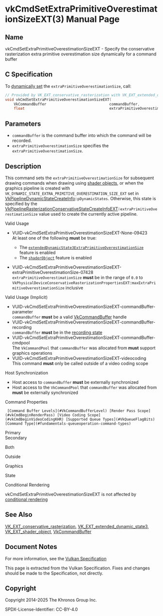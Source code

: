 # vkCmdSetExtraPrimitiveOverestimationSizeEXT(3) Manual Page

## Name

vkCmdSetExtraPrimitiveOverestimationSizeEXT - Specify the conservative rasterization extra primitive overestimation size dynamically for a command buffer



## [](#_c_specification)C Specification

To [dynamically set](https://registry.khronos.org/vulkan/specs/latest/html/vkspec.html#pipelines-dynamic-state) the `extraPrimitiveOverestimationSize`, call:

```c++
// Provided by VK_EXT_conservative_rasterization with VK_EXT_extended_dynamic_state3, VK_EXT_conservative_rasterization with VK_EXT_shader_object
void vkCmdSetExtraPrimitiveOverestimationSizeEXT(
    VkCommandBuffer                             commandBuffer,
    float                                       extraPrimitiveOverestimationSize);
```

## [](#_parameters)Parameters

- `commandBuffer` is the command buffer into which the command will be recorded.
- `extraPrimitiveOverestimationSize` specifies the `extraPrimitiveOverestimationSize`.

## [](#_description)Description

This command sets the `extraPrimitiveOverestimationSize` for subsequent drawing commands when drawing using [shader objects](https://registry.khronos.org/vulkan/specs/latest/html/vkspec.html#shaders-objects), or when the graphics pipeline is created with `VK_DYNAMIC_STATE_EXTRA_PRIMITIVE_OVERESTIMATION_SIZE_EXT` set in [VkPipelineDynamicStateCreateInfo](https://registry.khronos.org/vulkan/specs/latest/man/html/VkPipelineDynamicStateCreateInfo.html)::`pDynamicStates`. Otherwise, this state is specified by the [VkPipelineRasterizationConservativeStateCreateInfoEXT](https://registry.khronos.org/vulkan/specs/latest/man/html/VkPipelineRasterizationConservativeStateCreateInfoEXT.html)::`extraPrimitiveOverestimationSize` value used to create the currently active pipeline.

Valid Usage

- [](#VUID-vkCmdSetExtraPrimitiveOverestimationSizeEXT-None-09423)VUID-vkCmdSetExtraPrimitiveOverestimationSizeEXT-None-09423  
  At least one of the following **must** be true:
  
  - The [`extendedDynamicState3ExtraPrimitiveOverestimationSize`](#features-extendedDynamicState3ExtraPrimitiveOverestimationSize) feature is enabled
  - The [`shaderObject`](#features-shaderObject) feature is enabled
- [](#VUID-vkCmdSetExtraPrimitiveOverestimationSizeEXT-extraPrimitiveOverestimationSize-07428)VUID-vkCmdSetExtraPrimitiveOverestimationSizeEXT-extraPrimitiveOverestimationSize-07428  
  `extraPrimitiveOverestimationSize` **must** be in the range of `0.0` to `VkPhysicalDeviceConservativeRasterizationPropertiesEXT`::`maxExtraPrimitiveOverestimationSize` inclusive

Valid Usage (Implicit)

- [](#VUID-vkCmdSetExtraPrimitiveOverestimationSizeEXT-commandBuffer-parameter)VUID-vkCmdSetExtraPrimitiveOverestimationSizeEXT-commandBuffer-parameter  
  `commandBuffer` **must** be a valid [VkCommandBuffer](https://registry.khronos.org/vulkan/specs/latest/man/html/VkCommandBuffer.html) handle
- [](#VUID-vkCmdSetExtraPrimitiveOverestimationSizeEXT-commandBuffer-recording)VUID-vkCmdSetExtraPrimitiveOverestimationSizeEXT-commandBuffer-recording  
  `commandBuffer` **must** be in the [recording state](#commandbuffers-lifecycle)
- [](#VUID-vkCmdSetExtraPrimitiveOverestimationSizeEXT-commandBuffer-cmdpool)VUID-vkCmdSetExtraPrimitiveOverestimationSizeEXT-commandBuffer-cmdpool  
  The `VkCommandPool` that `commandBuffer` was allocated from **must** support graphics operations
- [](#VUID-vkCmdSetExtraPrimitiveOverestimationSizeEXT-videocoding)VUID-vkCmdSetExtraPrimitiveOverestimationSizeEXT-videocoding  
  This command **must** only be called outside of a video coding scope

Host Synchronization

- Host access to `commandBuffer` **must** be externally synchronized
- Host access to the `VkCommandPool` that `commandBuffer` was allocated from **must** be externally synchronized

Command Properties

     [Command Buffer Levels](#VkCommandBufferLevel) [Render Pass Scope](#vkCmdBeginRenderPass) [Video Coding Scope](#vkCmdBeginVideoCodingKHR) [Supported Queue Types](#VkQueueFlagBits) [Command Type](#fundamentals-queueoperation-command-types)

Primary  
Secondary

Both

Outside

Graphics

State

Conditional Rendering

vkCmdSetExtraPrimitiveOverestimationSizeEXT is not affected by [conditional rendering](#drawing-conditional-rendering)

## [](#_see_also)See Also

[VK\_EXT\_conservative\_rasterization](https://registry.khronos.org/vulkan/specs/latest/man/html/VK_EXT_conservative_rasterization.html), [VK\_EXT\_extended\_dynamic\_state3](https://registry.khronos.org/vulkan/specs/latest/man/html/VK_EXT_extended_dynamic_state3.html), [VK\_EXT\_shader\_object](https://registry.khronos.org/vulkan/specs/latest/man/html/VK_EXT_shader_object.html), [VkCommandBuffer](https://registry.khronos.org/vulkan/specs/latest/man/html/VkCommandBuffer.html)

## [](#_document_notes)Document Notes

For more information, see the [Vulkan Specification](https://registry.khronos.org/vulkan/specs/latest/html/vkspec.html#vkCmdSetExtraPrimitiveOverestimationSizeEXT)

This page is extracted from the Vulkan Specification. Fixes and changes should be made to the Specification, not directly.

## [](#_copyright)Copyright

Copyright 2014-2025 The Khronos Group Inc.

SPDX-License-Identifier: CC-BY-4.0